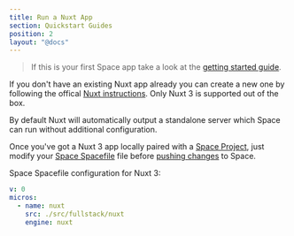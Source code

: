 ```yaml
---
title: Run a Nuxt App
section: Quickstart Guides
position: 2
layout: "@docs"
---
```


> If this is your first Space app take a look at the [getting started guide](/docs/en/introduction/first-app).

If you don't have an existing Nuxt app already you can create a new one by following the offical [Nuxt instructions](https://v3.nuxtjs.org/getting-started/installation#new-project). Only Nuxt 3 is supported out of the box.

By default Nuxt will automatically output a standalone server which Space can run without additional configuration.

Once you've got a Nuxt 3 app locally paired with a [Space Project](/docs/en/basics/projects/), just modify your [Space Spacefile](/docs/en/reference/spacefile/) file before [pushing changes](/docs/en/basics/revisions/) to Space.

Space Spacefile configuration for Nuxt 3:

```yaml
v: 0
micros:
  - name: nuxt
    src: ./src/fullstack/nuxt
    engine: nuxt
```